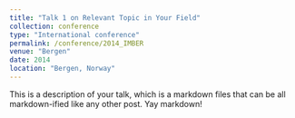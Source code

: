 ```yaml
---
title: "Talk 1 on Relevant Topic in Your Field"
collection: conference
type: "International conference"
permalink: /conference/2014_IMBER
venue: "Bergen"
date: 2014
location: "Bergen, Norway"
---
```


This is a description of your talk, which is a markdown files that can be all markdown-ified like any other post. Yay markdown!
